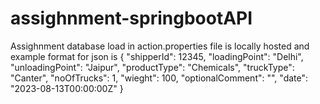 # assighnment-springbootAPI
Assighnment
database load in action.properties file is locally hosted
and example format for json is
{
    "shipperId": 12345,
    "loadingPoint": "Delhi",
    "unloadingPoint": "Jaipur",
    "productType": "Chemicals",
    "truckType": "Canter",
    "noOfTrucks": 1,
    "wieght": 100,
    "optionalComment": "",
    "date": "2023-08-13T00:00:00Z"
}

